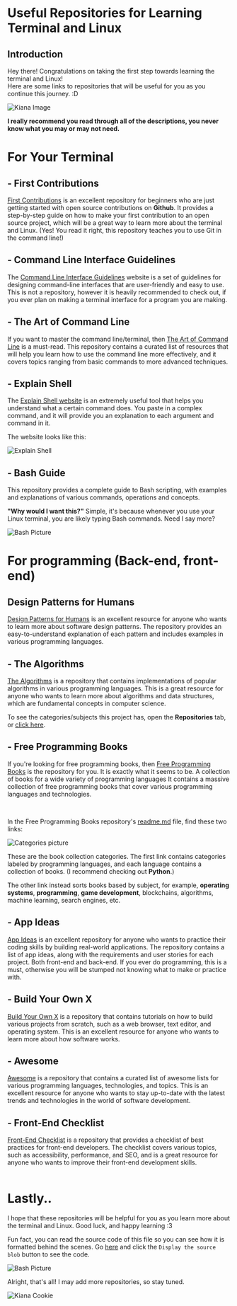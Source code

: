 # Useful Repositories for Learning Terminal and Linux
## Introduction
Hey there! Congratulations on taking the first step towards learning the terminal and Linux! <br>Here are some links to repositories that will be useful for you as you continue this journey. :D 

<img src="images/kiana.png" alt="Kiana Image" style="max-width: 20%;">

<b>I really recommend you read through all of the descriptions, you never know what you may or may not need.</b>

# For Your Terminal

## - First Contributions
[First Contributions](https://github.com/firstcontributions/first-contributions) is an excellent repository for beginners who are just getting started with open source contributions on <b>Github</b>. It provides a step-by-step guide on how to make your first contribution to an open source project, which will be a great way to learn more about the terminal and Linux.
(Yes! You read it right, this repository teaches you to use Git in the command line!)
<br>

## - Command Line Interface Guidelines
The [Command Line Interface Guidelines](https://clig.dev) website is a set of guidelines for designing command-line interfaces that are user-friendly and easy to use. This is not a repository, however it is heavily recommended to check out, if you ever plan on making a terminal interface for a program you are making.


## - The Art of Command Line
If you want to master the command line/terminal, then [The Art of Command Line](https://github.com/jlevy/the-art-of-command-line) is a must-read. This repository contains a curated list of resources that will help you learn how to use the command line more effectively, and it covers topics ranging from basic commands to more advanced techniques.

## - Explain Shell
The [Explain Shell website](https://explainshell.com) is an extremely useful tool that helps you understand what a certain command does. You paste in a complex command, and it will provide you an explanation to each argument and command in it.

The website looks like this:

![Explain Shell](images/explainshell.png?raw=true)

## - Bash Guide

This repository provides a complete guide to Bash scripting, with examples and explanations of various commands, operations and concepts.

<b>"Why would I want this?"</b> Simple, it's because whenever you use your Linux terminal, you are likely typing Bash commands. Need I say more?

![Bash Picture](images/bash.png?raw=true)

# For programming (Back-end, front-end)

## Design Patterns for Humans
[Design Patterns for Humans](https://github.com/kamranahmedse/design-patterns-for-humans) is an excellent resource for anyone who wants to learn more about software design patterns. The repository provides an easy-to-understand explanation of each pattern and includes examples in various programming languages.

## -  The Algorithms
[The Algorithms](https://github.com/TheAlgorithms) is a repository that contains implementations of popular algorithms in various programming languages. This is a great resource for anyone who wants to learn more about algorithms and data structures, which are fundamental concepts in computer science.

To see the categories/subjects this project has, open the <b>Repositories</b> tab, or [click here](https://github.com/orgs/TheAlgorithms/repositories).

## -  Free Programming Books
If you're looking for free programming books, then [Free Programming Books](https://github.com/EbookFoundation/free-programming-books) is the repository for you. It is exactly what it seems to be. A collection of books for a wide variety of programming languages It contains a massive collection of free programming books that cover various programming languages and technologies.

<br>

In the Free Programming Books repository's [readme.md](https://github.com/EbookFoundation/free-programming-books#resources) file, find these two links:

![Categories picture](images/ebookscategories.png?raw=true)

These are the book collection categories. The first link contains categories labeled by programming languages, and each language contains a collection of books. (I recommend checking out <b>Python</b>.)

The other link instead sorts books based by subject, for example, <b>operating systems</b>, <b>programming</b>, <b>game development</b>, blockchains, algorithms, machine learning, search engines, etc.

## - App Ideas
[App Ideas](https://github.com/florinpop17/app-ideas) is an excellent repository for anyone who wants to practice their coding skills by building real-world applications. The repository contains a list of app ideas, along with the requirements and user stories for each project. Both front-end and back-end. If you ever do programming, this is a must, otherwise you will be stumped not knowing what to make or practice with.

## - Build Your Own X
[Build Your Own X](https://github.com/codecrafters-io/build-your-own-x) is a repository that contains tutorials on how to build various projects from scratch, such as a web browser, text editor, and operating system. This is an excellent resource for anyone who wants to learn more about how software works.

## - Awesome
[Awesome](https://github.com/sindresorhus/awesome) is a repository that contains a curated list of awesome lists for various programming languages, technologies, and topics. This is an excellent resource for anyone who wants to stay up-to-date with the latest trends and technologies in the world of software development.

## - Front-End Checklist
[Front-End Checklist](https://github.com/thedaviddias/Front-End-Checklist) is a repository that provides a checklist of best practices for front-end developers. The checklist covers various topics, such as accessibility, performance, and SEO, and is a great resource for anyone who wants to improve their front-end development skills.
<br/><br/>

# Lastly..
I hope that these repositories will be helpful for you as you learn more about the terminal and Linux. Good luck, and happy learning :3

Fun fact, you can read the source code of this file so you can see how it is formatted behind the scenes. Go [here](https://github.com/Sakawopzu/useful-repo-collection/blob/main/README.md) and click the `Display the source blob` button to see the code.


![Bash Picture](images/sourceblob.png?raw=true)

Alright, that's all! I may add more repositories, so stay tuned.

<img src="images/kiana-cookie.gif" alt="Kiana Cookie" style="max-width: 25%;">
